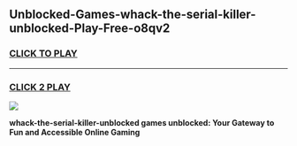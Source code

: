 
## Unblocked-Games-whack-the-serial-killer-unblocked-Play-Free-o8qv2
<h3>
<a href="https://premium76.site?title=whack-the-serial-killer-unblocked&ref=23A">CLICK TO PLAY</a></h3>
<hr>

<h3>
<a href="https://premium76.site?title=whack-the-serial-killer-unblocked&ref=23A">CLICK 2 PLAY</a>
  
</h3>

<a href="https://premium76.site?title=whack-the-serial-killer-unblocked&ref=23A"><img src="https://clearcache.store/games.png"></a>


**whack-the-serial-killer-unblocked games unblocked: Your Gateway to Fun and Accessible Online Gaming**
